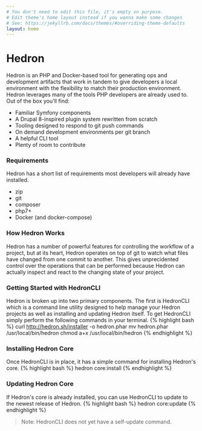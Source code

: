 ```yaml
---
# You don't need to edit this file, it's empty on purpose.
# Edit theme's home layout instead if you wanna make some changes
# See: https://jekyllrb.com/docs/themes/#overriding-theme-defaults
layout: home
---
```

# Hedron
Hedron is an PHP and Docker-based tool for generating ops and development artifacts that work in tandem to give developers a local environment with the flexibility to match their production environment. Hedron leverages many of the tools PHP developers are already used to. Out of the box you'll find:

+ Familiar Symfony components
+ A Drupal 8-inspired plugin system rewritten from scratch
+ Tooling designed to respond to git push commands
+ On demand development environments per git branch
+ A helpful CLI tool
+ Plenty of room to contribute

### Requirements
Hedron has a short list of requirements most developers will already have installed.

+ zip
+ git
+ composer
+ php7+
+ Docker (and docker-compose)

### How Hedron Works
Hedron has a number of powerful features for controlling the workflow of a project, but at its heart, Hedron operates on top of git to watch what files have changed from one commit to another. This gives unprecidented control over the operations that can be performed because Hedron can actually inspect and react to the changing state of your project.

### Getting Started with HedronCLI
Hedron is broken up into two primary components. The first is HedronCLI which is a command line utility designed to help manage your Hedron projects as well as installing and updating Hedron itself. To get HedronCLI simply perform the following commands in your terminal.
{% highlight bash %}
curl http://hedron.sh/installer -o hedron.phar
mv hedron.phar /usr/local/bin/hedron
chmod a+x /usr/local/bin/hedron
{% endhighlight %}

### Installing Hedron Core
Once HedronCLI is in place, it has a simple command for installing Hedron's core.
{% highlight bash %}
hedron core:install
{% endhighlight %}

### Updating Hedron Core
If Hedron's core is already installed, you can use HedronCLI to update to the newest release of Hedron.
{% highlight bash %}
hedron core:update
{% endhighlight %}

> Note: HedronCLI does not yet have a self-update command.
